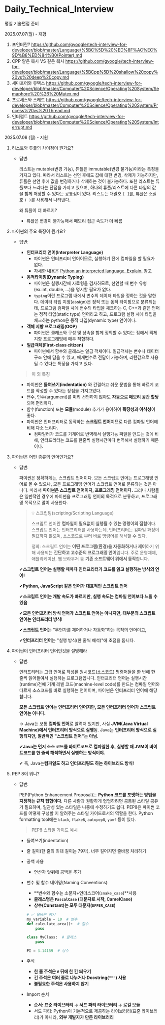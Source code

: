 # Daily_Technical_Interview
평일 기술면접 준비


2025.07.07(월) - 재형
1. 포인터란?
https://github.com/gyoogle/tech-interview-for-developer/blob/master/Language/%5BC%5D%20%ED%8F%AC%EC%9D%B8%ED%84%B0(Pointer).md
2. CPP 얕은 복사 VS 깊은 복사
https://github.com/gyoogle/tech-interview-for-developer/blob/master/Language/%5BCpp%5D%20shallow%20copy%20vs%20deep%20copy.md
3. 세마포어와 뮤텍스
https://github.com/gyoogle/tech-interview-for-developer/blob/master/Computer%20Science/Operating%20System/Semaphore%20%26%20Mutex.md
4. 프로세스와 스레드
https://github.com/gyoogle/tech-interview-for-developer/blob/master/Computer%20Science/Operating%20System/Process%20vs%20Thread.md
5. 인터럽트
https://github.com/gyoogle/tech-interview-for-developer/blob/master/Computer%20Science/Operating%20System/Interrupt.md


2025.07.08 (월) - 지원
1. 리스트와 튜플의 차이점이 뭔가요?
    - 답변:
        
        리스트는 mutable(변경 가능), 튜플은 immutable(변경 불가능)이라는 특징을 가지고 있다. 따라서 리스트는 선언 후에도 값에 대한 변경, 삭제가 가능하지만, 튜플은 선언 후에 값을 변경하거나 삭제하는 것이 불가능하다. 또한 리스트는 튜플보다 느리다는 단점을 가지고 있으며, 하나의 튜플/리스트에 다른 타입의 값을 함께 저장할 수 있다는 공통점이 있다. 리스트는 대괄호 `[ ]`를, 튜플은 소괄호 `( )`를 사용해서 나타낸다.
        
        왜 튜플이 더 빠르지?
        
        - 튜플은 변경이 불가능해서 메모리 접근 속도가 더 빠름
2. 파이썬의 주요 특징이 뭔가요?
    - 답변:
        - **인터프리터 언어(Interpreter Language)**
            - 파이썬은 인터프리터 언어이므로, 실행하기 전에 컴파일을 할 필요가 없다.
            - 자세한 내용은 [Python an interpreted language. Explain.](https://github.com/jw9603/ai-tech-interview/blob/main/answers/4-python.md#4) 참고
        - **동적타이핑(Dynamic Typing)**
            - 파이썬은 실행시간에 자료형을 검사하므로, 선언할 때 변수 유형(ex.int, double, ...)을 명시할 필요가 없다.
            - `typing`이란 프로그램 내에서 변수의 데이터 타입을 정하는 것을 말한다. 데이터 타입 지정(assign)은 정적 또는 동적 타이핑으로 분류되는데, 프로그램 컴파일 시에 변수의 타입을 체크하는 C, C++과 같은 언어는 정적 타입(static type) 언어라고 하고, 프로그램 실행 시에 타입을 체크하는 python은 동적 타입(dynamic type) 언어이다.
        - **객체 지향 프로그래밍(OOP)**
            - 파이썬은 클래스와 구성 및 상속을 함께 정의할 수 있다는 점에서 객체 지향 프로그래밍에 매우 적합하다.
        - **일급객체(First-class citizen)**
            - 파이썬에서 함수와 클래스는 일급 객체이다. 일급객체는 변수나 데이터 구조 안에 담을 수 있고, 매개변수로 전달이 가능하며, 리턴값으로 사용될 수 있다는 특징을 가지고 있다.
        
        > 이 외 특징
        > 
        - 파이썬은 **들여쓰기(indentation)** 와 간결하고 쉬운 문법을 통해 빠르게 코드를 작성할 수 있다는 장점을 가지고있다.
        - 변수, 인수(argument)를 미리 선언하지 않아도 **자동으로 메모리 공간 할당**되어 편리하다.
        - 함수(function) 또는 **모듈**(module) 추가가 용이하여 **확장성과 이식성**이 좋다.
        - 파이썬은 인터프리터로 동작하는 **스크립트 언어**이므로 다른 컴파일 언어에 비해 다소 느리다.
            - 컴파일러가 코드를 기계어로 번역해서 실행가능 파일을 만드는 것에 비해, 인터프리터는 코드를 한줄씩 실행시간마다 번역해서 실행하기 때문이다.
3. 파이썬은 어떤 종류의 언어인가요?
    - 답변:
        
        파이썬은 정확하게는, 스크립트 언어이다. 모든 스크립트 언어는 프로그래밍 언어로 볼 수 있으나, 모든 프로그래밍 언어가 스크립트 언어로 분류되는 것은 아니다. 따라서 **파이썬은 스크립트 언어이자, 프로그래밍 언어이다.** 그러나 사람들은 일반적인 경우에 파이썬을 프로그래밍 언어의 목적으로 분류하고, 프로그래밍 목적으로 많이 사용한다.
        
        > 💡 스크립팅(scripting/Scripting Language)
        > 
        > 
        > 스크립트 언어란 **컴파일이 필요없이 실행될 수 있는 명령어의 집합**이다. 스크립트 언어는 인터프리터를 사용하는데, 인터프리터는 컴파일 과정이 필요하지 않으며, 소스코드로 부터 바로 명령어를 해석할 수 있다.
        > 
        > 정의: 스크립트 언어는 **어떤 프로그램(환경)을 자동화하거나 제어**하기 위해 사용되는 **간단하고 고수준의 프로그래밍 언어**입니다. 주로 운영체제, 애플리케이션, 웹 브라우저 등 **기존 소프트웨어 위에서 동작**합니다.
        > 
        
        ✔**스크립트 언어는 실행할 때마다 인터프리터가 코드를 읽고 실행하는 방식의 언어!**
        
        ✔**Python, JavaScript 같은 언어가 대표적인 스크립트 언어**
        
        ✔**스크립트 언어는 개발 속도가 빠르지만, 실행 속도는 컴파일 언어보다 느릴 수 있음**
        
        ✔**모든 인터프리터 방식 언어가 스크립트 언어는 아니지만, 대부분의 스크립트 언어는 인터프리터 방식!**
        
        ✔**스크립트 언어**는 "무언가를 제어하거나 자동화"하는 목적의 언어이고,
        
        ✔**인터프리터 언어**는 "실행 방식(한 줄씩 해석)"에 초점을 둡니다.
        
4. 파이썬이 인터프리터 언어인것을 설명해라
    - 답변:
        
        인터프리터는 고급 언어로 작성된 원시코드(소스코드) 명령어들을 한 번에 한 줄씩 읽어들여서 실행하는 프로그램입니다. 인터프리터 언어는 실행시간(runtime)전에 기계 레벨 코드(machine-level code)를 만드는 컴파일 언어와 다르게 소스코드를 바로 실행하는 언어이며, 파이썬은 인터프리터 언어에 해당합니다.
        
        **모든 스크립트 언어는 인터프리터 언어지만, 모든 인터프리터 언어가 스크립트 언어는 아니다.**
        
        → Java는 보통 **컴파일 언어**로 알려져 있지만, 사실 **JVM(Java Virtual Machine)에서 인터프리터 방식으로 실행**됨. Java는 **인터프리터 방식으로 실행되지만, 일반적인 "스크립트 언어"는 아님.**
        
        ✔**Java는 먼저 소스 코드를 바이트코드로 컴파일한 후, 실행할 때 JVM이 바이트코드를 한 줄씩 해석하면서 실행하는 방식이야.**
        
        ✔ 즉, Java는**컴파일도 하고 인터프리팅도 하는 하이브리드 방식!**
        
5. PEP 8이 뭐니?
    - 답변:
        
        PEP(Python Enhancement Proposal)는 **Python 코드를 포맷하는 방법을 지정하는 규칙 집합이다.** 다른 사람과 원활하게 협업하려면 공통된 스타일 공유가 필요하며, 일관성 있는 스타일은 나중에 수정하기도 쉽다. PEP8은 파이썬 코드를 어떻게 구성할 지 알려주는 스타일 가이드로서의 역할을 한다. Python formatting tool에는 `black`, `flake8`, `autopep8`, `yamf` 등이 있다.
        
        > PEP8 스타일 가이드 예시
        > 
        - 들여쓰기(indentation)
        - 줄 길이(한 줄의 최대 길이는 79자), 너무 길어지면 줄바꿈 처리하기
        - 공백 사용
            - 연산자 앞뒤에 공백을 추가
        - 변수 및 함수 네이밍(Naming Conventions)
            - **변수와 함수는 소문자+언더스코어(`snake_case`)**사용
            - **클래스명은 `PascalCase` (대문자로 시작, CamelCase)**
            - **상수(Constant)는 모두 대문자(`UPPER_CASE`)**
            
            ```python
            # ✅ 올바른 예시
            my_variable = 10  # 변수
            def calculate_area():  # 함수
                pass
            
            class MyClass:  # 클래스
                pass
            
            PI = 3.14159  # 상수
            ```
            
        - 주석
            - **한 줄 주석은 `#` 뒤에 한 칸 띄우기**
            - **긴 주석은 여러 줄로 나누거나 Docstring(`"""`) 사용**
            - **불필요한 주석은 사용하지 않기**
        - Import 순서
            - **순서: 표준 라이브러리 → 서드 파티 라이브러리 → 로컬 모듈**
            - 서드 파티: Python이 기본적으로 제공하는 라이브러리(표준 라이브러리)가 아니라, **외부 개발자가 만든 라이브러리**
